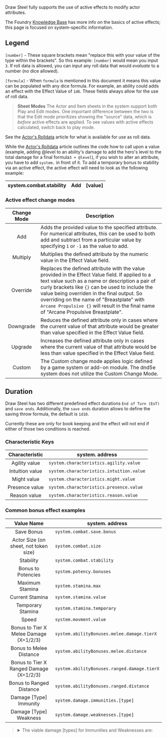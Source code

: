 Draw Steel fully supports the use of active effects to modify actor attributes.

 The Foundry [Knowledge Base](https://foundryvtt.com/article/active-effects/) has more info on the basics of active effects; this page is focused on system-specific information.

## Legend

`[number]` - These square brackets mean "replace this with your value of the type within the brackets". So this example: `[number]` would mean you input `3`. If roll data is allowed, you can input any roll data that would _evaluate_ to a number (no dice allowed).

`[formula]` - When `formula` is mentioned in this document it means this value can be populated with any dice formula. For example, an ability could adds an effect with the Effect Value of `1d6`. These fields always allow for the use of roll data.

  > **Sheet Modes**
> The Actor and Item sheets in the system support both Play and Edit modes. One important difference between the two is that the Edit mode prioritizes showing the "source" data, which is *before* active effects are applied. To see values with active effects calculated, switch back to play mode.

See the [Actor's Rolldata](https://github.com/MetaMorphic-Digital/draw-steel/blob/develop/src/docs/Roll-Data.md) article for what is available for use as roll data.

While the [Actor's Rolldata](https://github.com/MetaMorphic-Digital/draw-steel/blob/develop/src/docs/Roll-Data.md) article outlines the code how to call upon a value (example, adding @level to an ability's damage to add the hero's level to the total damage for a final formula`3 + @level`), if you wish to alter an attribute, you have to add `system.` in front of it. To add a temporary bonus to stability via an active effect, the active effect will need to look as the following example:

|system.combat.stability|Add|[value]|
|---|---|---|

### Active effect change modes

|Change Mode|Description|
|:-----------:|--------|
|Add|Adds the provided value to the specified attribute. For numerical attributes, this can be used to both add and subtract from a particular value by specifying `1` or `-1` as the value to add.|
|Multiply|Multiplies the defined attribute by the numeric value in the Effect Value field.|
|Override|Replaces the defined attribute with the value provided in the Effect Value field. If applied to a text value such as a name or description a pair of curly brackets like `{}` can be used to include the value being overriden in the final output. So overriding on the name of "Breastplate" with `Arcane Propulsive {}` will result in the final name of "Arcane Propulsive Breastplate".|
|Downgrade|Reduces the defined attribute only in cases where the current value of that attribute would be greater than value specified in the Effect Value field.|
|Upgrade|Increases the defined attribute only in cases where the current value of that attribute would be less than value specified in the Effect Value field.|
|Custom|The Custom change mode applies logic defined by a game system or add-on module. The dnd5e system does not utilize the Custom Change Mode.|  

## Duration

Draw Steel has two different predefined effect durations `End of Turn (EoT)` and `save ends`. Additionally, the `save ends` duration allows to define the saving throw formula, the default is `1d10`.

Currently these are only for book keeping and the effect will not end if either of those two conditions is reached.

### Characteristic Keys

|Characteristic|system. address|
|:---:|---|
|Agility value |`system.characteristics.agility.value`|
|Intuition value | `system.characteristics.intuition.value`|
| Might value | `system.characteristics.might.value`|
| Presence value | `system.characteristics.presence.value`|
|Reason value| `system.characteristics.reason.value`|

### Common bonus effect examples

|Value Name|system. address|
|:---:|---|
|Save Bonus|`system.combat.save.bonus`|
|Actor Size (on sheet, not token size)|`system.combat.size`|
|Stability|`system.combat.stability`|
|Bonus to Potencies|`system.potency.bonuses`|
|Maximum Stamina|`system.stamina.max`|
|Current Stamina|`system.stamina.value`|
|Temporary Stamina|`system.stamina.temporary`|
|Speed|`system.movment.value`|
|Bonus to Tier X Melee Damage (X=1/2/3)|`system.abilityBonuses.melee.damage.tierX`|
|Bonus to Melee Distance|`system.abilityBonuses.melee.distance`|
|Bonus to Tier X Ranged Damage (X=1/2/3)|`system.abilityBonuses.ranged.damage.tierX`|
|Bonus to Ranged Distance|`system.abilityBonuses.ranged.distance`|
|Damage [Type] Immunity|`system.damage.immunities.[type]`|
|Damage [Type] Weakness|`system.damage.weaknesses.[type]`|

> <details><summary>The viable damage [types] for Immunities and Weaknesses are:</summary>
>
> |Damage Type|Active Effect address|
> |:---:|---|
> |Acid damage|`acid`
> |All damage (including untyped)|`all`
> |Cold damage|`cold`
> |Corruption damage|`corruption`
> |Fire damage|`fire`
> |Holy damage|`holy`
> |Lightning damage|`lightning`
> |Poison damage|`poison`
> |Psychic Damage|`psychic`
> |Sonic Damage|`sonic`
>
>An Example to add fire immunity 3 would be
>
> |system.damage.immunities.fire|Add|`3`|
> |---|---|---|
>
></details>
